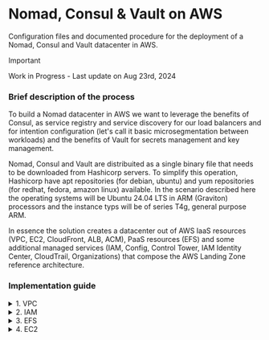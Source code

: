 # Nomad, Consul & Vault on AWS
Configuration files and documented procedure for the deployment of a Nomad, Consul and Vault datacenter in AWS. 

> [!IMPORTANT]  
> Work in Progress - Last update on Aug 23rd, 2024

### Brief description of the process
To build a Nomad datacenter in AWS we want to leverage the benefits of Consul, as service registry and service discovery for our load balancers and for intention configuration (let's call it basic microsegmentation between workloads) and the benefits of Vault for secrets management and key management. 

Nomad, Consul and Vault are distribuited as a single binary file that needs to be downloaded from Hashicorp servers. To simplify this operation, Hashicorp have apt repositories (for debian, ubuntu) and yum repositories (for redhat, fedora, amazon linux) available. In the scenario described here the operating systems will be Ubuntu 24.04 LTS in ARM (Graviton) processors and the instance typs will be of series T4g, general purpose ARM. 

In essence the solution creates a datacenter out of AWS IaaS resources (VPC, EC2, CloudFront, ALB, ACM), PaaS resources (EFS) and some additional managed services (IAM, Config, Control Tower, IAM Identity Center, CloudTrail, Organizations) that compose the AWS Landing Zone reference architecture. 


### Implementation guide

<details>
<summary>1. VPC</summary>

### VPC configuration
When a Landing Zone with Control Tower is implemented a default VPC has been already populated. Nonetheless, if we want to automate in full the creation and destruction of all resoruces related to Nomad, Consul and Vault it's prefereable to create a fresh new VPC. 

To create a new VPC using the AWS Management Console (or IaC), this new VPC that should satisfy the setup described in folder [VPC](vpc/readme.md).
</details>



<details>
<summary>2. IAM</summary>
  
### IAM configuration
IAM service is a managed solution for everything related to security and identity. The configuration herein described affects to the necessary configuraion (role and policy) for the use of an EC2 Instance Profile, an IAM role that is assigned to an EC2 Instance so it can get access to other AWS services. 

To create the necessary IAM configuration (role, policy), the setup is described in the implementation detail document in folder [IAM](iam/readme.md).
</details>



<details>
<summary>3. EFS</summary>
  
### EFS configuration
EFS service is a managed solution for a shared NFS resource disk that can grow up to petabytes. In this scenario is going to be used as a mechanism to exchange files, templates, drivers and other resources between the server instances of Nomad/Consul/Vault and the worker/agent instances. 

To create a new EFS shared disk to be accesible vía NFS4 following, the setup is described in the implementation detail document in folder [EFS](efs/readme.md).
</details>



<details>
<summary>4. EC2</summary>
  
### EC2 setup
ECS service is a IaaS solution for virtualmachines that can scale based upon user confiuration rules. The instances can be of many types, from general purpose to those for an specific purpose, like those oriented to memory, compute or inference. In the scenario herein describe tme selection is general purpose using ARM architecture. The reationale is compute capacity by price point.  

To create a new EC2 instance, the setup is described in the implementation detail document in folder [EC2](ec2/readme.md).

Please note that the ideal scenario, with/without IaC, is to use a Launch Template to avoid misconfigurations and improve personalization.
</details>
